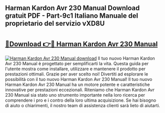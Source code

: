 ## Harman Kardon Avr 230 Manual Download gratuit PDF - Part-9c1 Italiano Manuale del proprietario del servizio vXD8U

# <h2><a href="http://dfgzo1e.blite.top/?on=Harman+Kardon+Avr+230+Manual">🔗Download 👉🔴 Harman Kardon Avr 230 Manual</a></h2>

[![Harman Kardon Avr 230 Manual download](https://i.imgur.com/lujVjoI.png)](http://dfgzo1e.blite.top/?on=Harman+Kardon+Avr+230+Manual)
Il tuo nuovo Harman Kardon Avr 230 Manual è progettato per semplificarti la vita. Questa guida per l'utente mostra come installare, utilizzare e mantenere il prodotto per prestazioni ottimali. Grazie per aver scelto noi! Divertiti ad esplorare le possibilità con il tuo nuovo Harman Kardon Avr 230 Manual! Il tuo nuovo Harman Kardon Avr 230 Manual ha un motore potente e caratteristiche innovative per prestazioni eccezionali. Riteniamo che Harman Kardon Avr 230 Manual sia stato uno strumento importante nella loro ricerca per comprendere i pro e i contro della loro ultima acquisizione. Se hai bisogno di aiuto o chiarimenti, il nostro team di assistenza clienti sarà lieto di aiutarti.
